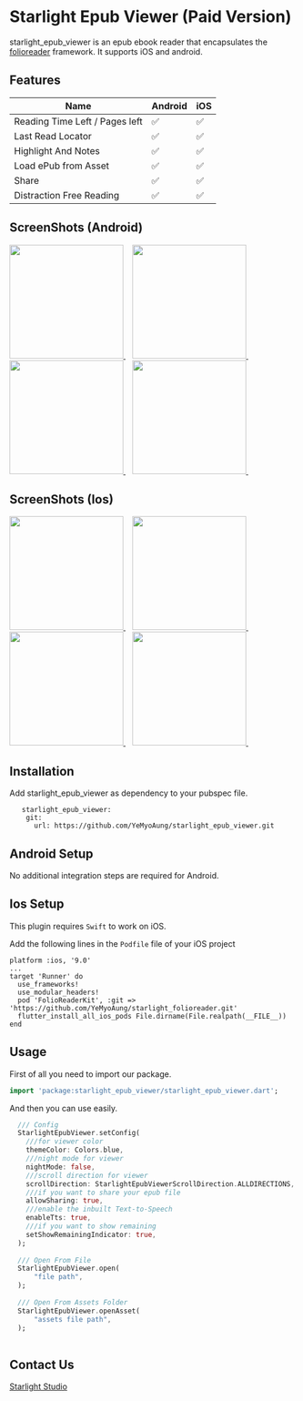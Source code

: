# Starlight Epub Viewer (Paid Version)

starlight_epub_viewer is an epub ebook reader that encapsulates the [folioreader](https://folioreader.github.io/FolioReaderKit/) framework.
It supports iOS and android.


## Features
| Name | Android | iOS |
|------|-------|------|
| Reading Time Left / Pages left | ✅ | ✅ |
| Last Read Locator | ✅ | ✅ |
| Highlight And Notes | ✅ | ✅ |
| Load ePub from Asset | ✅ | ✅ |
| Share | ✅ | ✅ |
| Distraction Free Reading | ✅ | ✅ |



## ScreenShots (Android)
<a href="#ScreenShotsAndroid">
  <img src="https://user-images.githubusercontent.com/26484667/148074830-95b4a42a-e70c-4594-972c-1a8fd56f9774.png" width="200px">
</a>&nbsp;&nbsp;
<a href="#ScreenShotsAndroid">
  <img src="https://user-images.githubusercontent.com/26484667/148074873-906f43f9-c26c-4cbf-9300-8c24340ea4ac.png" width="200px">
</a>&nbsp;&nbsp;
<a href="#ScreenShotsAndroid">
  <img src="https://user-images.githubusercontent.com/26484667/148074930-2f235c25-3a91-465c-901e-fb15441869cf.png" width="200px">
</a>&nbsp;&nbsp;
<a href="#ScreenShotsAndroid">
  <img src="https://user-images.githubusercontent.com/26484667/148075228-167be8be-279b-4fd3-b7d2-e8cdc1bb9f38.png" width="200px">
</a>&nbsp;&nbsp;


## ScreenShots (Ios)
<a href="#ScreenShotsIos">
  <img src="https://user-images.githubusercontent.com/26484667/148074164-f29ef150-5723-4556-860c-98ab533f4e9c.PNG" width="200px">
</a>&nbsp;&nbsp;
<a href="#ScreenShotsIos">
  <img src="https://user-images.githubusercontent.com/26484667/148074263-75723093-b422-4364-a649-387630ebc7b8.PNG" width="200px">
</a>&nbsp;&nbsp;
<a href="#ScreenShotsIos">
  <img src="https://user-images.githubusercontent.com/26484667/148074389-a73c2e0a-ed56-4c39-9071-c23f0b9e3c14.PNG" width="200px">
</a>&nbsp;&nbsp;
<a href="#ScreenShotsIos">
  <img src="https://user-images.githubusercontent.com/26484667/148074461-51eecf90-555f-4b1a-b7d2-eba49c06926e.PNG" width="200px">
</a>&nbsp;&nbsp;


## Installation

Add starlight_epub_viewer as dependency to your pubspec file.

```
   starlight_epub_viewer: 
    git:
      url: https://github.com/YeMyoAung/starlight_epub_viewer.git
```
## Android Setup

No additional integration steps are required for Android.

## Ios Setup

This plugin requires `Swift` to work on iOS.

Add the following lines in the `Podfile` file of your iOS project
```
platform :ios, '9.0'
...
target 'Runner' do
  use_frameworks!
  use_modular_headers!
  pod 'FolioReaderKit', :git => 'https://github.com/YeMyoAung/starlight_folioreader.git'
  flutter_install_all_ios_pods File.dirname(File.realpath(__FILE__))
end
```

## Usage

First of all you need to import our package.

```dart
import 'package:starlight_epub_viewer/starlight_epub_viewer.dart';
```

And then you can use easily.

```dart
  /// Config
  StarlightEpubViewer.setConfig(
    ///for viewer color
    themeColor: Colors.blue,
    ///night mode for viewer
    nightMode: false,
    ///scroll direction for viewer
    scrollDirection: StarlightEpubViewerScrollDirection.ALLDIRECTIONS,
    ///if you want to share your epub file
    allowSharing: true,
    ///enable the inbuilt Text-to-Speech
    enableTts: true,
    ///if you want to show remaining 
    setShowRemainingIndicator: true,
  );
  
  /// Open From File
  StarlightEpubViewer.open(
      "file path",
  );
  
  /// Open From Assets Folder
  StarlightEpubViewer.openAsset(
      "assets file path",
  );
  
```


## Contact Us

[Starlight Studio](https://www.facebook.com/starlightstudio.of/)
	
